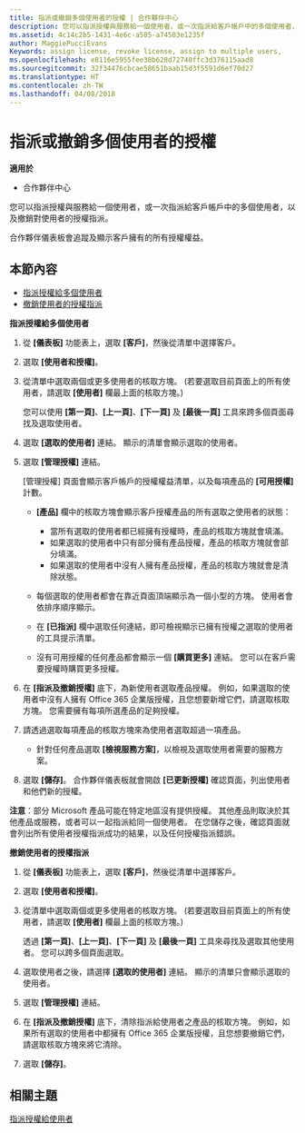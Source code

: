```yaml
---
title: 指派或撤銷多個使用者的授權 | 合作夥伴中心
description: 您可以指派授權與服務給一個使用者，或一次指派給客戶帳戶中的多個使用者，以及撤銷對使用者的授權指派。
ms.assetid: 4c14c2b5-1431-4e6c-a505-a74503e1235f
author: MaggiePucciEvans
Keywords: assign license, revoke license, assign to multiple users,
ms.openlocfilehash: e8116e5955fee38b628d72740ffc3d376115aad8
ms.sourcegitcommit: 32f34476cbcae58651baab15d3f5591d6ef70d27
ms.translationtype: HT
ms.contentlocale: zh-TW
ms.lasthandoff: 04/08/2018
---
```

# <a name="assign-or-revoke-licenses-to-multiple-users"></a>指派或撤銷多個使用者的授權

**適用於**

-  合作夥伴中心

您可以指派授權與服務給一個使用者，或一次指派給客戶帳戶中的多個使用者，以及撤銷對使用者的授權指派。

合作夥伴儀表板會追蹤及顯示客戶擁有的所有授權權益。

## <a name="in-this-section"></a>本節內容


-   [指派授權給多個使用者](#assign-licenses-to-groups)
-   [撤銷使用者的授權指派](#revoking-licenses)

<a href="" id="assign-licenses-to-groups"></a>
**指派授權給多個使用者**

1.  從 **\[儀表板\]** 功能表上，選取 **\[客戶\]**，然後從清單中選擇客戶。
2.  選取 **\[使用者和授權\]**。
3.  從清單中選取兩個或更多使用者的核取方塊。 (若要選取目前頁面上的所有使用者，請選取 **\[使用者\]** 欄最上面的核取方塊。)

    您可以使用 **\[第一頁\]**、**\[上一頁\]**、**\[下一頁\]** 及 **\[最後一頁\]** 工具來跨多個頁面尋找及選取使用者。

4.  選取 **\[選取的使用者\]** 連結。 顯示的清單會顯示選取的使用者。
5.  選取 **\[管理授權\]** 連結。

    \[管理授權\] 頁面會顯示客戶帳戶的授權權益清單，以及每項產品的 **\[可用授權\]** 計數。

    -   **\[產品\]** 欄中的核取方塊會顯示客戶授權產品的所有選取之使用者的狀態：

        -   當所有選取的使用者都已經擁有授權時，產品的核取方塊就會填滿。
        -   如果選取的使用者中只有部分擁有產品授權，產品的核取方塊就會部分填滿。
        -   如果選取的使用者中沒有人擁有產品授權，產品的核取方塊就會是清除狀態。
    -   每個選取的使用者都會在靠近頁面頂端顯示為一個小型的方塊。 使用者會依排序順序顯示。

    -   在 **\[已指派\]** 欄中選取任何連結，即可檢視顯示已擁有授權之選取的使用者的工具提示清單。

    -   沒有可用授權的任何產品都會顯示一個 **\[購買更多\]** 連結。 您可以在客戶需要授權時購買更多授權。

6.  在 **\[指派及撤銷授權\]** 底下，為新使用者選取產品授權。 例如，如果選取的使用者中沒有人擁有 Office 365 企業版授權，且您想要新增它們，請選取核取方塊。 您需要擁有每項所選產品的足夠授權。
7.  請透過選取每項產品的核取方塊來為使用者選取超過一項產品。
    -   針對任何產品選取 **\[檢視服務方案\]**，以檢視及選取使用者需要的服務方案。

8.  選取 **\[儲存\]**。 合作夥伴儀表板就會開啟 **\[已更新授權\]** 確認頁面，列出使用者和他們新的授權。

**注意**：部分 Microsoft 產品可能在特定地區沒有提供授權。 其他產品則取決於其他產品或服務，或者可以一起指派給同一個使用者。 在您儲存之後，確認頁面就會列出所有使用者授權指派成功的結果，以及任何授權指派錯誤。

 

<a href="" id="revoking-licenses"></a>
**撤銷使用者的授權指派**

1.  從 **\[儀表板\]** 功能表上，選取 **\[客戶\]**，然後從清單中選擇客戶。
2.  選取 **\[使用者和授權\]**。
3.  從清單中選取兩個或更多使用者的核取方塊。 (若要選取目前頁面上的所有使用者，請選取 **\[使用者\]** 欄最上面的核取方塊。)

    透過 **\[第一頁\]**、**\[上一頁\]**、**\[下一頁\]** 及 **\[最後一頁\]** 工具來尋找及選取其他使用者。 您可以跨多個頁面選取。

4.  選取使用者之後，請選擇 **\[選取的使用者\]** 連結。 顯示的清單只會顯示選取的使用者。
5.  選取 **\[管理授權\]** 連結。
6.  在 **\[指派及撤銷授權\]** 底下，清除指派給使用者之產品的核取方塊。 例如，如果所有選取的使用者中都擁有 Office 365 企業版授權，且您想要撤銷它們，請選取核取方塊來將它清除。
7.  選取 **\[儲存\]**。

## <a name="related-topics"></a>相關主題


[指派授權給使用者](assign-licenses-to-users.md)

 

 



